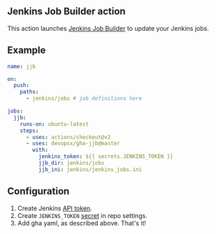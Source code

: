 ## Jenkins Job Builder action

This action launches [Jenkins Job Builder](https://jenkins-job-builder.readthedocs.io/en/latest/) to update your Jenkins jobs.

## Example

```yaml
name: jjb

on:
  push:
    paths:
      - jenkins/jobs # job definitions here

jobs:
  jjb:
    runs-on: ubuntu-latest
    steps:
      - uses: actions/checkout@v2
      - uses: devopsx/gha-jjb@master
        with:
          jenkins_token: ${{ secrets.JENKINS_TOKEN }}
          jjb_dir: jenkins/jobs
          jjb_ini: jenkins/jenkins_jobs.ini
```

## Configuration

1. Create Jenkins [API token](https://www.jenkins.io/blog/2018/07/02/new-api-token-system/).
2. Create `JENKINS_TOKEN` [secret](https://docs.github.com/en/actions/reference/encrypted-secrets#creating-encrypted-secrets-for-a-repository) in repo settings.
3. Add gha yaml, as described above. That's it!
